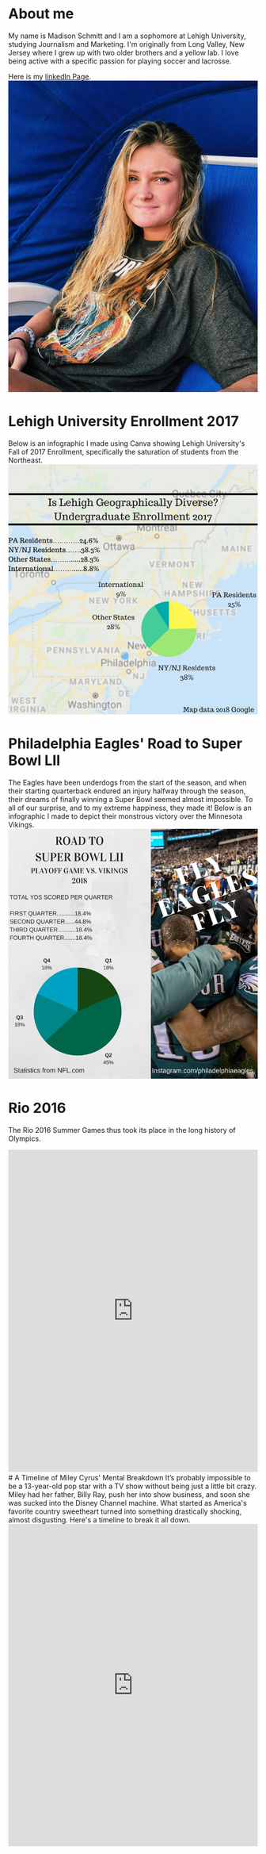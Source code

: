 
# About me


My name is Madison Schmitt and I am a sophomore at Lehigh University, studying Journalism and Marketing. I'm originally from Long Valley, New Jersey where I grew up with two older brothers and a yellow lab. I love being active with a specific passion for playing soccer and lacrosse. 


Here is my [linkedIn Page](https://www.linkedin.com/feed/).
![Profile Image](https://github.com/madisonmschmitt/madisonmschmitt.github.io/blob/master/IMG_5550.JPG?raw=true)

# Lehigh University Enrollment 2017
Below is an infographic I made using Canva showing Lehigh University's Fall of 2017 Enrollment, specifically the saturation of students from the Northeast.
![Enrollment](https://github.com/madisonmschmitt/madisonmschmitt.github.io/blob/master/Is%20Lehigh%20Geographically%20Diverse_Undergraduate%20Enrollment%202017.jpg?raw=true)

# Philadelphia Eagles' Road to Super Bowl LII
The Eagles have been underdogs from the start of the season, and when their starting quarterback endured an injury halfway through the season, their dreams of finally winning a Super Bowl seemed almost impossible. To all of our surprise, and to my extreme happiness, they made it! Below is an infographic I made to depict their monstrous victory over the Minnesota Vikings. 
![Playoff Game](https://github.com/madisonmschmitt/madisonmschmitt.github.io/blob/master/ROAD%20TO%20THE%20SUPERBOWL%20(4).jpg?raw=true)

# Rio 2016
The Rio 2016 Summer Games thus took its place in the long history of Olympics.
<iframe src='https://cdn.knightlab.com/libs/timeline3/latest/embed/index.html?source=1d8ehFnET-4kXbqxt-qlYl8eImN3JuRpapXJSAC8itaI&font=Default&lang=en&initial_zoom=2&height=650' width='100%' height='650' webkitallowfullscreen mozallowfullscreen allowfullscreen frameborder='0'></iframe>
# A Timeline of Miley Cyrus' Mental Breakdown
It’s probably impossible to be a 13-year-old pop star with a TV show without being just a little bit crazy. Miley had her father, Billy Ray, push her into show business, and soon she was sucked into the Disney Channel machine. What started as America's favorite country sweetheart turned into something drastically shocking, almost disgusting. Here's a timeline to break it all down.
<iframe src='https://cdn.knightlab.com/libs/timeline3/latest/embed/index.html?source=1DYHaG4GadC0zVkkkhQN49-8WrLa5RQWcunLoWKFP3j4&font=Default&lang=en&initial_zoom=2&height=650' width='100%' height='650' webkitallowfullscreen mozallowfullscreen allowfullscreen frameborder='0'></iframe>
